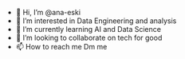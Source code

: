 - 👋 Hi, I’m @ana-eski
- 👀 I’m interested in Data Engineering and analysis
- 🌱 I’m currently learning AI and Data Science
- 💞️ I’m looking to collaborate on tech for good
- 📫 How to reach me Dm me

<!---
ana-eski/ana-eski is a ✨ special ✨ repository because its `README.md` (this file) appears on your GitHub profile.
You can click the Preview link to take a look at your changes.
--->
